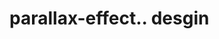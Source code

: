 # parallax-effect.. desgin                                                                                                                                                                                                                                                                                                                                                                                                                                      
